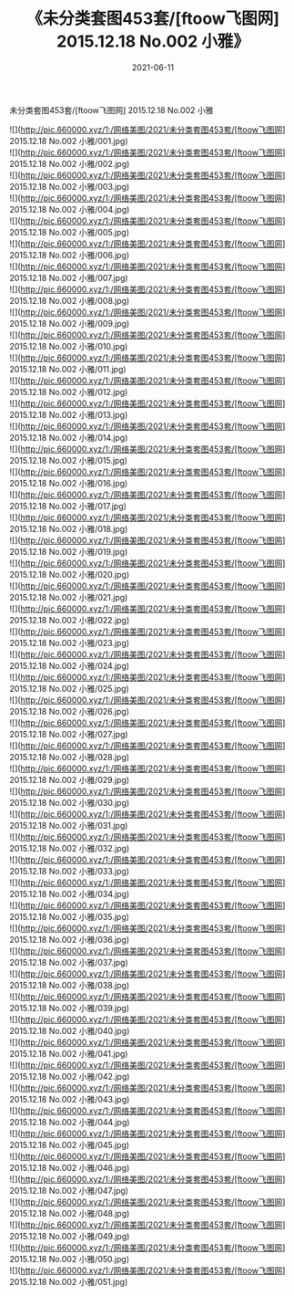 ﻿---
layout: post
title:  《未分类套图453套/[ftoow飞图网] 2015.12.18 No.002 小雅》
date:   2021-06-11
img: http://pic.660000.xyz/1:/网络美图/2021/未分类套图453套/[ftoow飞图网] 2015.12.18 No.002 小雅/000.jpg
categories: [美女, 清纯, 唯美]
---

未分类套图453套/[ftoow飞图网] 2015.12.18 No.002 小雅

 ![](http://pic.660000.xyz/1:/网络美图/2021/未分类套图453套/[ftoow飞图网] 2015.12.18 No.002 小雅/001.jpg) <br>![](http://pic.660000.xyz/1:/网络美图/2021/未分类套图453套/[ftoow飞图网] 2015.12.18 No.002 小雅/002.jpg) <br>![](http://pic.660000.xyz/1:/网络美图/2021/未分类套图453套/[ftoow飞图网] 2015.12.18 No.002 小雅/003.jpg) <br>![](http://pic.660000.xyz/1:/网络美图/2021/未分类套图453套/[ftoow飞图网] 2015.12.18 No.002 小雅/004.jpg) <br>![](http://pic.660000.xyz/1:/网络美图/2021/未分类套图453套/[ftoow飞图网] 2015.12.18 No.002 小雅/005.jpg) <br>![](http://pic.660000.xyz/1:/网络美图/2021/未分类套图453套/[ftoow飞图网] 2015.12.18 No.002 小雅/006.jpg) <br>![](http://pic.660000.xyz/1:/网络美图/2021/未分类套图453套/[ftoow飞图网] 2015.12.18 No.002 小雅/007.jpg) <br>![](http://pic.660000.xyz/1:/网络美图/2021/未分类套图453套/[ftoow飞图网] 2015.12.18 No.002 小雅/008.jpg) <br>![](http://pic.660000.xyz/1:/网络美图/2021/未分类套图453套/[ftoow飞图网] 2015.12.18 No.002 小雅/009.jpg) <br>![](http://pic.660000.xyz/1:/网络美图/2021/未分类套图453套/[ftoow飞图网] 2015.12.18 No.002 小雅/010.jpg) <br>![](http://pic.660000.xyz/1:/网络美图/2021/未分类套图453套/[ftoow飞图网] 2015.12.18 No.002 小雅/011.jpg) <br>![](http://pic.660000.xyz/1:/网络美图/2021/未分类套图453套/[ftoow飞图网] 2015.12.18 No.002 小雅/012.jpg) <br>![](http://pic.660000.xyz/1:/网络美图/2021/未分类套图453套/[ftoow飞图网] 2015.12.18 No.002 小雅/013.jpg) <br>![](http://pic.660000.xyz/1:/网络美图/2021/未分类套图453套/[ftoow飞图网] 2015.12.18 No.002 小雅/014.jpg) <br>![](http://pic.660000.xyz/1:/网络美图/2021/未分类套图453套/[ftoow飞图网] 2015.12.18 No.002 小雅/015.jpg) <br>![](http://pic.660000.xyz/1:/网络美图/2021/未分类套图453套/[ftoow飞图网] 2015.12.18 No.002 小雅/016.jpg) <br>![](http://pic.660000.xyz/1:/网络美图/2021/未分类套图453套/[ftoow飞图网] 2015.12.18 No.002 小雅/017.jpg) <br>![](http://pic.660000.xyz/1:/网络美图/2021/未分类套图453套/[ftoow飞图网] 2015.12.18 No.002 小雅/018.jpg) <br>![](http://pic.660000.xyz/1:/网络美图/2021/未分类套图453套/[ftoow飞图网] 2015.12.18 No.002 小雅/019.jpg) <br>![](http://pic.660000.xyz/1:/网络美图/2021/未分类套图453套/[ftoow飞图网] 2015.12.18 No.002 小雅/020.jpg) <br>![](http://pic.660000.xyz/1:/网络美图/2021/未分类套图453套/[ftoow飞图网] 2015.12.18 No.002 小雅/021.jpg) <br>![](http://pic.660000.xyz/1:/网络美图/2021/未分类套图453套/[ftoow飞图网] 2015.12.18 No.002 小雅/022.jpg) <br>![](http://pic.660000.xyz/1:/网络美图/2021/未分类套图453套/[ftoow飞图网] 2015.12.18 No.002 小雅/023.jpg) <br>![](http://pic.660000.xyz/1:/网络美图/2021/未分类套图453套/[ftoow飞图网] 2015.12.18 No.002 小雅/024.jpg) <br>![](http://pic.660000.xyz/1:/网络美图/2021/未分类套图453套/[ftoow飞图网] 2015.12.18 No.002 小雅/025.jpg) <br>![](http://pic.660000.xyz/1:/网络美图/2021/未分类套图453套/[ftoow飞图网] 2015.12.18 No.002 小雅/026.jpg) <br>![](http://pic.660000.xyz/1:/网络美图/2021/未分类套图453套/[ftoow飞图网] 2015.12.18 No.002 小雅/027.jpg) <br>![](http://pic.660000.xyz/1:/网络美图/2021/未分类套图453套/[ftoow飞图网] 2015.12.18 No.002 小雅/028.jpg) <br>![](http://pic.660000.xyz/1:/网络美图/2021/未分类套图453套/[ftoow飞图网] 2015.12.18 No.002 小雅/029.jpg) <br>![](http://pic.660000.xyz/1:/网络美图/2021/未分类套图453套/[ftoow飞图网] 2015.12.18 No.002 小雅/030.jpg) <br>![](http://pic.660000.xyz/1:/网络美图/2021/未分类套图453套/[ftoow飞图网] 2015.12.18 No.002 小雅/031.jpg) <br>![](http://pic.660000.xyz/1:/网络美图/2021/未分类套图453套/[ftoow飞图网] 2015.12.18 No.002 小雅/032.jpg) <br>![](http://pic.660000.xyz/1:/网络美图/2021/未分类套图453套/[ftoow飞图网] 2015.12.18 No.002 小雅/033.jpg) <br>![](http://pic.660000.xyz/1:/网络美图/2021/未分类套图453套/[ftoow飞图网] 2015.12.18 No.002 小雅/034.jpg) <br>![](http://pic.660000.xyz/1:/网络美图/2021/未分类套图453套/[ftoow飞图网] 2015.12.18 No.002 小雅/035.jpg) <br>![](http://pic.660000.xyz/1:/网络美图/2021/未分类套图453套/[ftoow飞图网] 2015.12.18 No.002 小雅/036.jpg) <br>![](http://pic.660000.xyz/1:/网络美图/2021/未分类套图453套/[ftoow飞图网] 2015.12.18 No.002 小雅/037.jpg) <br>![](http://pic.660000.xyz/1:/网络美图/2021/未分类套图453套/[ftoow飞图网] 2015.12.18 No.002 小雅/038.jpg) <br>![](http://pic.660000.xyz/1:/网络美图/2021/未分类套图453套/[ftoow飞图网] 2015.12.18 No.002 小雅/039.jpg) <br>![](http://pic.660000.xyz/1:/网络美图/2021/未分类套图453套/[ftoow飞图网] 2015.12.18 No.002 小雅/040.jpg) <br>![](http://pic.660000.xyz/1:/网络美图/2021/未分类套图453套/[ftoow飞图网] 2015.12.18 No.002 小雅/041.jpg) <br>![](http://pic.660000.xyz/1:/网络美图/2021/未分类套图453套/[ftoow飞图网] 2015.12.18 No.002 小雅/042.jpg) <br>![](http://pic.660000.xyz/1:/网络美图/2021/未分类套图453套/[ftoow飞图网] 2015.12.18 No.002 小雅/043.jpg) <br>![](http://pic.660000.xyz/1:/网络美图/2021/未分类套图453套/[ftoow飞图网] 2015.12.18 No.002 小雅/044.jpg) <br>![](http://pic.660000.xyz/1:/网络美图/2021/未分类套图453套/[ftoow飞图网] 2015.12.18 No.002 小雅/045.jpg) <br>![](http://pic.660000.xyz/1:/网络美图/2021/未分类套图453套/[ftoow飞图网] 2015.12.18 No.002 小雅/046.jpg) <br>![](http://pic.660000.xyz/1:/网络美图/2021/未分类套图453套/[ftoow飞图网] 2015.12.18 No.002 小雅/047.jpg) <br>![](http://pic.660000.xyz/1:/网络美图/2021/未分类套图453套/[ftoow飞图网] 2015.12.18 No.002 小雅/048.jpg) <br>![](http://pic.660000.xyz/1:/网络美图/2021/未分类套图453套/[ftoow飞图网] 2015.12.18 No.002 小雅/049.jpg) <br>![](http://pic.660000.xyz/1:/网络美图/2021/未分类套图453套/[ftoow飞图网] 2015.12.18 No.002 小雅/050.jpg) <br>![](http://pic.660000.xyz/1:/网络美图/2021/未分类套图453套/[ftoow飞图网] 2015.12.18 No.002 小雅/051.jpg) <br>